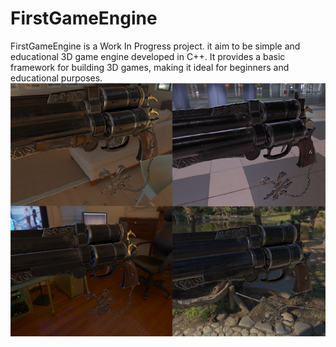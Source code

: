 # FirstGameEngine

FirstGameEngine is a Work In Progress project. it aim to be simple and educational 3D game engine developed in C++. It provides a basic framework for building 3D games, making it ideal for beginners and educational purposes.
![Demo](/demo/demo.png)
